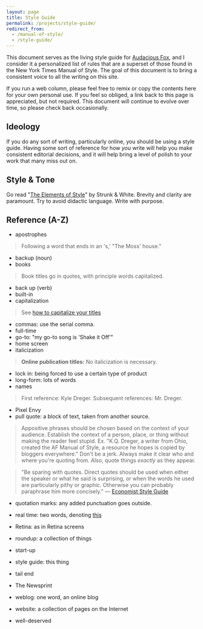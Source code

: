 ```yaml
---
layout: page
title: Style Guide
permalink: /projects/style-guide/
redirect_from:
  - /manual-of-style/
  - /style-guide/
---
```


This document serves as the living style guide for [Audacious Fox](/), and I consider it a personalized list of rules that are a superset of those found in the New York Times Manual of Style. The goal of this document is to bring a consistent voice to all the writing on this site.

If you run a web column, please feel free to remix or copy the contents here for your own personal use. If you feel so obliged, a link back to this page is appreciated, but not required. This document will continue to evolve over time, so please check back occasionally.

## Ideology

If you do any sort of writing, particularly online, you should be using a style guide. Having some sort of reference for how _you_ write will help you make consistent editorial decisions, and it will help bring a level of polish to your work that many miss out on.

## Style & Tone

Go read "[The Elements of Style](https://en.wikipedia.org/wiki/The_Elements_of_Style)" by Strunk & White. Brevity and clarity are paramount. Try to avoid didactic language. Write with purpose.

## Reference (A-Z)

- apostrophes

> Following a word that ends in an 's,' "The Moss' house."

- backup (noun)
- books

> Book titles go in quotes, with principle words capitalized.

- back up (verb)
- built-in
- capitalization

> See [how to capitalize your titles](http://titlecapitalization.com)

- commas: use the serial comma.
- full-time
- go-to: "my go-to song is 'Shake it Off'"
- home screen
- italicization

> **Online publication titles:** No italicization is necessary.

- lock in: being forced to use a certain type of product
- long-form: lots of words
- names

> First reference: Kyle Dreger. Subsequent references: Mr. Dreger.

- Pixel Envy
- pull quote: a block of text, taken from another source.

> Appositive phrases should be chosen based on the context of your audience. Establish the context of a person, place, or thing without making the reader feel stupid. Ex. "K.Q. Dreger, a writer from Ohio, created the AF Manual of Style, a resource he hopes is copied by bloggers everywhere." Don't be a jerk. Always make it clear who and where you're quoting from. Also, quote things _exactly_ as they appear.

> "Be sparing with quotes. Direct quotes should be used when either the speaker or what he said is surprising, or when the words he used are particularly pithy or graphic. Otherwise you can probably paraphrase him more concisely." — [Economist Style Guide][esg] 

- quotation marks: any added punctuation goes outside. 
- real time: two words, denoting [this](https://en.wikipedia.org/wiki/Real-time)
- Retina: as in Retina screens
- roundup: a collection of things
- start-up
- style guide: this thing
- tail end

- The Newsprint
- weblog: one word, an online blog
- website: a collection of pages on the Internet
- well-deserved

[esg]:http://www.economist.com/style-guide/quotes
